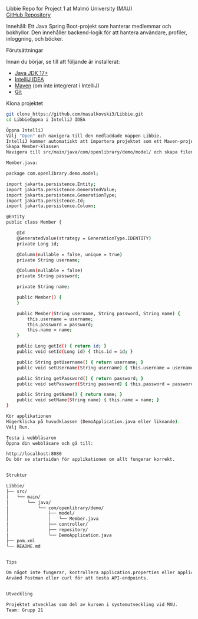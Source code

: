 Libbie 
Repo for Project 1 at Malmö University (MAU)  
[GitHub Repository](https://github.com/masalkovski3/Libbie.git)

Innehåll:
Ett Java Spring Boot-projekt som hanterar medlemmar och bokhyllor. Den innehåller backend-logik för att hantera användare, profiler, inloggning, och böcker.

Förutsättningar

Innan du börjar, se till att följande är installerat:

- [Java JDK 17+](https://adoptopenjdk.net/)
- [IntelliJ IDEA](https://www.jetbrains.com/idea/)
- [Maven](https://maven.apache.org/) (om inte integrerat i IntelliJ)
- [Git](https://git-scm.com/)

Klona projektet

```bash
git clone https://github.com/masalkovski3/Libbie.git
cd LibbieÖppna i IntelliJ IDEA

Öppna IntelliJ
Välj "Open" och navigera till den nedladdade mappen Libbie.
IntelliJ kommer automatiskt att importera projektet som ett Maven-projekt.
Skapa Member-klassen
Navigera till src/main/java/com/openlibrary/demo/model/ och skapa filen:

Member.java:

package com.openlibrary.demo.model;

import jakarta.persistence.Entity;
import jakarta.persistence.GeneratedValue;
import jakarta.persistence.GenerationType;
import jakarta.persistence.Id;
import jakarta.persistence.Column;

@Entity
public class Member {

    @Id
    @GeneratedValue(strategy = GenerationType.IDENTITY)
    private Long id;

    @Column(nullable = false, unique = true)
    private String username;

    @Column(nullable = false)
    private String password;

    private String name;

    public Member() {
    }

    public Member(String username, String password, String name) {
        this.username = username;
        this.password = password;
        this.name = name;
    }

    public Long getId() { return id; }
    public void setId(Long id) { this.id = id; }

    public String getUsername() { return username; }
    public void setUsername(String username) { this.username = username; }

    public String getPassword() { return password; }
    public void setPassword(String password) { this.password = password; }

    public String getName() { return name; }
    public void setName(String name) { this.name = name; }
}

Kör applikationen
Högerklicka på huvudklassen (DemoApplication.java eller liknande).
Välj Run.

Testa i webbläsaren
Öppna din webbläsare och gå till:

http://localhost:8080
Du bör se startsidan för applikationen om allt fungerar korrekt.


Struktur

Libbie/
├── src/
│   └── main/
│       └── java/
│           └── com/openlibrary/demo/
│               ├── model/
│               │   └── Member.java
│               ├── controller/
│               ├── repository/
│               └── DemoApplication.java
├── pom.xml
└── README.md


Tips

Om något inte fungerar, kontrollera application.properties eller application.yml i src/main/resources/.
Använd Postman eller curl för att testa API-endpoints.


Utveckling

Projektet utvecklas som del av kursen i systemutveckling vid MAU.
Team: Grupp 21
